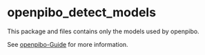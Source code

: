 # openpibo_detect_models
This package and files contains only the models used by openpibo.

See [openpibo-Guide](https://themakerrobot.github.io/openpibo-python/build/html/notes/setting.html#openpibo) for more information.
